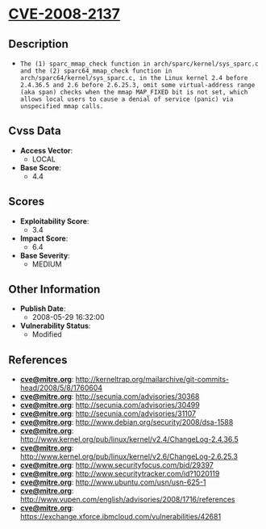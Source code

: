 
# [CVE-2008-2137](https://cve.mitre.org/cgi-bin/cvename.cgi?name=CVE-2008-2137)

## Description

- `The (1) sparc_mmap_check function in arch/sparc/kernel/sys_sparc.c and the (2) sparc64_mmap_check function in arch/sparc64/kernel/sys_sparc.c, in the Linux kernel 2.4 before 2.4.36.5 and 2.6 before 2.6.25.3, omit some virtual-address range (aka span) checks when the mmap MAP_FIXED bit is not set, which allows local users to cause a denial of service (panic) via unspecified mmap calls.`

## Cvss Data

- **Access Vector**:
  - LOCAL
- **Base Score**:
  - 4.4

## Scores

- **Exploitability Score**:
  - 3.4
- **Impact Score**:
  - 6.4
- **Base Severity**:
  - MEDIUM

## Other Information

- **Publish Date**:
  - 2008-05-29 16:32:00
- **Vulnerability Status**:
  - Modified

## References

- **cve@mitre.org**: http://kerneltrap.org/mailarchive/git-commits-head/2008/5/8/1760604
- **cve@mitre.org**: http://secunia.com/advisories/30368
- **cve@mitre.org**: http://secunia.com/advisories/30499
- **cve@mitre.org**: http://secunia.com/advisories/31107
- **cve@mitre.org**: http://www.debian.org/security/2008/dsa-1588
- **cve@mitre.org**: http://www.kernel.org/pub/linux/kernel/v2.4/ChangeLog-2.4.36.5
- **cve@mitre.org**: http://www.kernel.org/pub/linux/kernel/v2.6/ChangeLog-2.6.25.3
- **cve@mitre.org**: http://www.securityfocus.com/bid/29397
- **cve@mitre.org**: http://www.securitytracker.com/id?1020119
- **cve@mitre.org**: http://www.ubuntu.com/usn/usn-625-1
- **cve@mitre.org**: http://www.vupen.com/english/advisories/2008/1716/references
- **cve@mitre.org**: https://exchange.xforce.ibmcloud.com/vulnerabilities/42681
